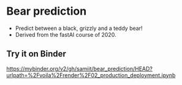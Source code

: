 # Bear prediction
- Predict between a black, grizzly and a teddy bear!
- Derived from the fastAI course of 2020.

## Try it on Binder
https://mybinder.org/v2/gh/samiit/bear_prediction/HEAD?urlpath=%2Fvoila%2Frender%2F02_production_deployment.ipynb
